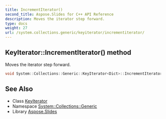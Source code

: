 ```yaml
---
title: IncrementIterator()
second_title: Aspose.Slides for C++ API Reference
description: Moves the iterator step forward.
type: docs
weight: 27
url: /system.collections.generic/keyiterator/incrementiterator/
---
```

## KeyIterator::IncrementIterator() method


Moves the iterator step forward.

```cpp
void System::Collections::Generic::KeyIterator<Dict>::IncrementIterator() override
```

## See Also

* Class [KeyIterator](../)
* Namespace [System::Collections::Generic](../../)
* Library [Aspose.Slides](../../../)